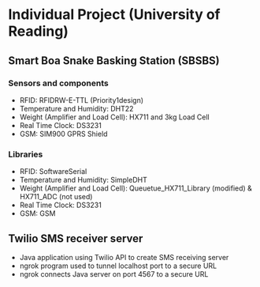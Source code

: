 # Individual Project (University of Reading)

## Smart Boa Snake Basking Station (SBSBS)

### Sensors and components
* RFID: RFIDRW-E-TTL (Priority1design)
* Temperature and Humidity: DHT22
* Weight (Amplifier and Load Cell): HX711 and 3kg Load Cell
* Real Time Clock: DS3231
* GSM: SIM900 GPRS Shield

### Libraries
* RFID: SoftwareSerial
* Temperature and Humidity: SimpleDHT
* Weight (Amplifier and Load Cell): Queuetue\_HX711\_Library (modified) & HX711\_ADC (not used)
* Real Time Clock: DS3231
* GSM: GSM

## Twilio SMS receiver server

* Java application using Twilio API to create SMS receiving server
* ngrok program used to tunnel localhost port to a secure URL
* ngrok connects Java server on port 4567 to a secure URL